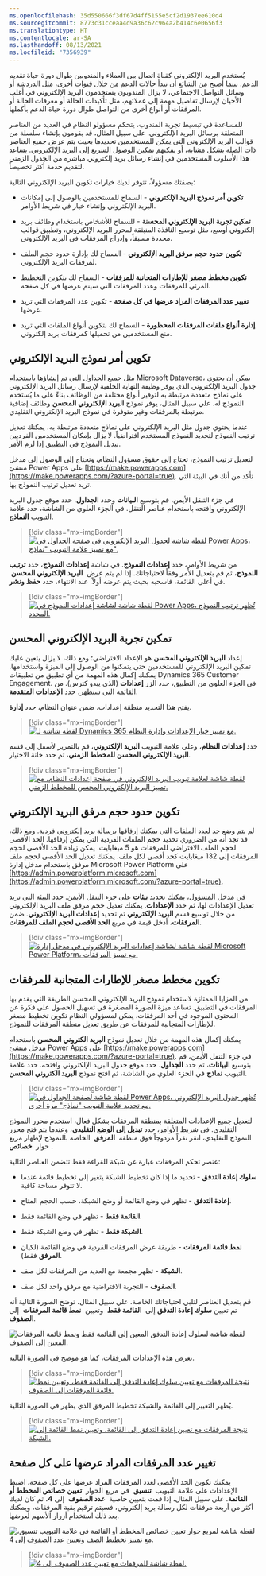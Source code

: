 ```yaml
---
ms.openlocfilehash: 35d550666f3df67d4ff5155e5cf2d1937ee610d4
ms.sourcegitcommit: 8773c31cceaa4d9a36c62c964a2b414c6e0656f3
ms.translationtype: HT
ms.contentlocale: ar-SA
ms.lasthandoff: 08/13/2021
ms.locfileid: "7356939"
---
```

يُستخدم البريد الإلكتروني كقناة اتصال بين العملاء والمندوبين طوال دورة حياة تقديم الدعم. بينما أصبح من الشائع أن تبدأ حالات الدعم من خلال قنوات أخرى، مثل الدردشة أو وسائل التواصل الاجتماعي، لا يزال المندوبون يستخدمون البريد الإلكتروني في أغلب الأحيان لإرسال تفاصيل مهمة إلى عملائهم، مثل تأكيدات الحالة أو معرفات الحالة أو المرفقات أو أنواع أخرى من التواصل طوال دورة حياة الدعم بأكملها.

للمساعدة في تبسيط تجربة المندوب، يتحكم مسؤولو النظام في العديد من العناصر المتعلقة برسائل البريد الإلكتروني. على سبيل المثال، قد يقومون بإنشاء سلسلة من قوالب البريد الإلكتروني التي يمكن للمستخدمين تحديدها بحيث يتم عرض جميع العناصر ذات الصلة بشكل مشابه، أو يمكنهم تمكين الوصول السريع إلى البريد الإلكتروني.
يساعد هذا الأسلوب المستخدمين في إنشاء رسائل بريد إلكتروني مباشرة من الجدول الزمني لتقديم خدمة أكثر تخصيصاً.

بصفتك مسؤولاً، تتوفر لديك خيارات تكوين البريد الإلكتروني التالية:

- **تكوين أمر نموذج البريد الإلكتروني** - السماح للمستخدمين بالوصول إلى إمكانات البريد الإلكتروني وإنشاء خيار في شريط الأوامر.

- **تمكين تجربة البريد الإلكتروني المحسنة** - للسماح للأشخاص باستخدام وظائف بريد إلكتروني أوسع، مثل توسيع النافذة المنبثقة لمحرر البريد الإلكتروني، وتطبيق قوالب محددة مسبقاً، وإدراج المرفقات في البريد الإلكتروني.

- **تكوين حدود حجم مرفق البريد الإلكتروني** - السماح لك بإدارة حدود حجم الملف لمرفقات البريد الإلكتروني.

- **تكوين مخطط مصغر للإطارات المتجانبة للمرفقات** - السماح لك بتكوين التخطيط المرئي للمرفقات وعدد المرفقات التي سيتم عرضها في كل صفحة.

- **تغيير عدد المرفقات المراد عرضها في كل صفحة** - تكوين عدد المرفقات التي تريد عرضها.

- **إدارة أنواع ملفات المرفقات المحظورة** - السماح لك بتكوين أنواع الملفات التي تريد منع المستخدمين من تحميلها كمرفقات بريد إلكتروني.

## <a name="configure-the-email-form-order"></a>تكوين أمر نموذج البريد الإلكتروني

مثل جميع الجداول التي تم إنشاؤها باستخدام Microsoft Dataverse، يمكن أن يحتوي جدول البريد الإلكتروني الذي يوفر وظيفة النهاية الخلفية لإرسال رسائل البريد الإلكتروني على نماذج متعددة مرتبطة به لتوفير أنواع مختلفة من الوظائف بناءً على ما يُستخدم النموذج له. علي سبيل المثال، يوفر نموذج **البريد الإلكتروني المحسن** وظائف إضافية مرتبطة بالمرفقات وغير متوفرة في نموذج البريد الإلكتروني التقليدي.

عندما يحتوي جدول مثل البريد الإلكتروني على نماذج متعددة مرتبطة به، يمكنك تعديل ترتيب النموذج لتحديد النموذج المستخدم افتراضياً. لا يزال بإمكان المستخدمين الفرديين تبديل النموذج في التطبيق إذا لزم الأمر.

لتعديل ترتيب النموذج، تحتاج إلى حقوق مسؤول النظام، وتحتاج إلى الوصول إلى مدخل منشئ Power Apps على [https://make.powerapps.com](https://make.powerapps.com/?azure-portal=true). تأكد من أنك في البيئة التي تريد تعديل ترتيب النموذج بها.

في جزء التنقل الأيمن، قم بتوسيع **البيانات** وحدد **الجداول**. حدد موقع جدول البريد الإلكتروني وافتحه باستخدام عناصر التنقل. في الجزء العلوي من الشاشة، حدد علامة التبويب **النماذج**.

> [!div class="mx-imgBorder"]
> [![لقطة شاشة لجدول البريد الإلكتروني في صفحة الجداول في Power Apps، مع تمييز علامة التبويب "نماذج".](../media/4-01-tables.png)](../media/4-01-tables.png#lightbox)

من شريط الأوامر، حدد **إعدادات النموذج**. في شاشة **إعدادات النموذج**، حدد **ترتيب النموذج**، ثم قم بتعديل الأمر وفقاً لاحتياجاتك. إذا لم يتم عرض  **البريد الإلكتروني المحسن**  في أعلى القائمة، فاسحبه بحيث يتم عرضه أولاً. عند الانتهاء، حدد **حفظ ونشر**.

> [!div class="mx-imgBorder"]
> [![لقطة شاشة لشاشة إعدادات النموذج في Power Apps، تُظهر ترتيب النموذج المحدد.](../media/4-02-order.png)](../media/4-02-order.png#lightbox)

## <a name="enable-the-enhanced-email-experience"></a>تمكين تجربة البريد الإلكتروني المحسن

إعداد **البريد الإلكتروني المحسن** هو الإعداد الافتراضي؛ ومع ذلك، لا يزال يتعين عليك تمكين البريد الإلكتروني للمستخدمين حتى يتمكنوا من الوصول إلى الميزة واستخدامها. يمكنك إكمال هذه المهمة من أي تطبيق من تطبيقات Dynamics 365 Customer Engagement. في الجزء العلوي من التطبيق، حدد الزر **إعدادات** (الذي يبدو كترس). من القائمة التي ستظهر، حدد **الإعدادات المتقدمة**.

يفتح هذا التحديد منطقة إعدادات. ضمن عنوان النظام، حدد **إدارة**.

> [!div class="mx-imgBorder"]
> [![لقطة شاشة لـ Dynamics 365 مع تمييز خيار الإعدادات وإدارة النظام.](../media/4-03-settings.png)](../media/4-03-settings.png#lightbox)

حدد **إعدادات النظام**، وعلى علامة التبويب **البريد الإلكتروني**، قم بالتمرير لأسفل إلى قسم **البريد الإلكتروني المحسن للمخطط الزمني**، ثم حدد خانة الاختيار.

> [!div class="mx-imgBorder"]
> [![لقطة شاشة لعلامة تبويب البريد الإلكتروني في صفحة إعدادات النظام، مع تمييز البريد الإلكتروني المحسن للمخطط الزمني.](../media/4-04-enhanced.png)](../media/4-04-enhanced.png#lightbox)

## <a name="configure-email-attachment-size-limitations"></a>تكوين حدود حجم مرفق البريد الإلكتروني

لم يتم وضع حد لعدد الملفات التي يمكنك إرفاقها برسالة بريد إلكتروني فردية. ومع ذلك، قد تجد أنه من الضروري تحديد حجم الملفات الفردية التي يمكن إرفاقها. الحد الأقصى لحجم الملف الافتراضي للمرفقات هو 5 ميغابايت. يمكن زيادة الحد الأقصى لحجم المرفقات إلى 132 ميغابايت كحد أقصى لكل ملف. يمكنك تعديل الحد الأقصى لحجم ملف مرفق باستخدام مدخل إدارة Microsoft Power Platform على [https://admin.powerplatform.microsoft.com](https://admin.powerplatform.microsoft.com/?azure-portal=true).

في مدخل المسؤول، يمكنك تحديد **بيئات** على جزء التنقل الأيمن.
حدد البيئة التي تريد تعديل الإعدادات لها، ثم حدد **الإعدادات**.
يمكنك تعديل حجم مرفق ملف البريد الإلكتروني من خلال توسيع قسم **البريد الإلكتروني** ثم تحديد **إعدادات البريد الإلكتروني**. ضمن **المرفقات**، أدخل قيمة في مربع **الحد الأقصى لحجم الملف للمرفقات**.

> [!div class="mx-imgBorder"]
> [![لقطة شاشة لشاشة إعدادات البريد الإلكتروني في مدخل إدارة Microsoft Power Platform، مع تمييز المرفقات.](../media/4-05-attachments.png)](../media/4-05-attachments.png#lightbox)

## <a name="configure-the-attachment-tiles-thumbnail-layout"></a>تكوين مخطط مصغر للإطارات المتجانبة للمرفقات

من المزايا الممتازة لاستخدام نموذج البريد الإلكتروني المحسن الطريقة التي يقدم بها المرفقات في التطبيق. تساعد ميزة الصورة المصغرة في تسهيل الحصول على فكرة عن المحتوى الموجود في أحد المرفقات. يمكن لمسؤولي النظام تكوين تخطيط مصغر للإطارات المتجانبة للمرفقات عن طريق تعديل منطقة المرفقات للنموذج.

يمكنك إكمال هذه المهمة من خلال تعديل نموذج **البريد الكتروني المحسن** باستخدام مدخل منشئ Power Apps على [https://make.powerapps.com](https://make.powerapps.com/?azure-portal=true). في جزء التنقل الأيمن، قم بتوسيع **البيانات**، ثم حدد **الجداول**.
حدد موقع جدول البريد الإلكتروني وافتحه. حدد علامة التبويب **نماذج** في الجزء العلوي من الشاشة، ثم افتح نموذج **البريد الكتروني المحسن**.

> [!div class="mx-imgBorder"]
> [![لقطة شاشة لصفحة الجداول في Power Apps، تُظهر جدول البريد الإلكتروني مع تحديد علامة التبويب "نماذج" مرة أخرى.](../media/4-06-tables.png)](../media/4-06-tables.png#lightbox)

لتعديل جميع الإعدادات المتعلقة بمنطقة المرفقات بشكل فعال، استخدم محرر النموذج التقليدي. في شريط الأوامر، حدد **تبديل إلى الوضع التقليدي**، وعندما يتم فتح محرر النموذج التقليدي، انقر نقراً مزدوجاً فوق منطقة  **المرفق**  الخاصة بالنموذج لإظهار مربع حوار  **خصائص** .

عنصر تحكم المرفقات عبارة عن شبكة للقراءة فقط تتضمن العناصر التالية:

- **سلوك إعادة التدفق** - تحديد ما إذا كان تخطيط الشبكة يتغير إلى تخطيط قائمة عندما لا تتوفر مساحة كافية.

- **إعادة التدفق** - تظهر في وضع القائمة أو وضع الشبكة، حسب الحجم المتاح.

- **القائمة فقط** - تظهر في وضع القائمة فقط.

- **الشبكة فقط** - تظهر في وضع الشبكة فقط.

- **نمط قائمة المرفقات‬** - طريقة عرض المرفقات الفردية في وضع القائمة (لكيان **المرفق** فقط).

- **الشبكة** - تظهر مجمعة مع العديد من المرفقات لكل صف.

- **الصفوف** - التجربة الافتراضية مع مرفق واحد لكل صف.

قم بتعديل العناصر لتلبي احتياجاتك الخاصة. علي سبيل المثال، توضح الصورة التالية أنه تم تعيين **سلوك إعادة التدفق** إلى  **القائمة فقط**  وتعيين  **نمط قائمة المرفقات‬**  إلى **الصفوف**.

![لقطة شاشة لسلوك إعادة التدفق المعين إلى القائمة فقط ونمط قائمة المرفقات المعين إلى الصفوف.](../media/4-07-reflow.png)

تعرض هذه الإعدادات المرفقات، كما هو موضح في الصورة التالية.

> [!div class="mx-imgBorder"]
> [![نتيجة المرفقات مع تعيين سلوك إعادة التدفق إلى القائمة فقط، وتعيين نمط قائمة المرفقات إلى الصفوف.](../media/4-08-list-row.png)](../media/4-08-list-row.png#lightbox)

يُظهر التغيير إلى القائمة والشبكة تخطيط المرفق الذي يظهر في الصورة التالية.

> [!div class="mx-imgBorder"]
> [![نتيجة المرفقات مع تعيين إعادة التدفق إلى القائمة، وتعيين نمط القائمة إلى الشبكة.](../media/4-09-list-grid.png)](../media/4-09-list-grid.png#lightbox)

## <a name="change-the-number-of-attachments-to-show-on-each-page"></a>تغيير عدد المرفقات المراد عرضها على كل صفحة

يمكنك تكوين الحد الأقصى لعدد المرفقات المراد عرضها على كل صفحة.
اضبط الإعدادات على علامة التبويب  **تنسيق**  في مربع الحوار  **تعيين خصائص المخطط أو القائمة**. علي سبيل المثال، إذا قمت بتعيين خاصية  **عدد الصفوف**  إلى **4**، ثم كان لديك أكثر من أربعة مرفقات لكل رسالة بريد إلكتروني، فسيتم ترقيم بقية المرفقات، ويمكنك بعد ذلك استخدام أزرار الأسهم لعرضها.

![لقطة شاشة لمربع حوار تعيين خصائص المخطط أو القائمة في علامة التبويب تنسيق، مع تمييز تخطيط الصف وتعيين عدد الصفوف إلى 4.](../media/4-10-number.png)

> [!div class="mx-imgBorder"]
> [![لقطة شاشة للمرفقات مع تعيين عدد الصفوف إلى 4.](../media/4-11-rows.png)](../media/4-11-rows.png#lightbox)
